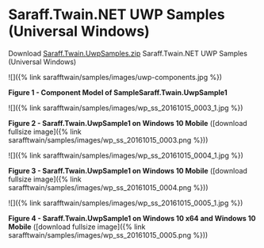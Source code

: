 # Saraff.Twain.NET UWP Samples (Universal Windows)
Download [Saraff.Twain.UwpSamples.zip](https://goo.gl/kvAabW) Saraff.Twain.NET UWP Samples (Universal Windows)

![]({% link sarafftwain/samples/images/uwp-components.jpg %})

**Figure 1 - Component Model of SampleSaraff.Twain.UwpSample1**

![]({% link sarafftwain/samples/images/wp_ss_20161015_0003_1.jpg %})

**Figure 2 - Saraff.Twain.UwpSample1 on Windows 10 Mobile** ([download fullsize image]({% link sarafftwain/samples/images/wp_ss_20161015_0003.png %}))

![]({% link sarafftwain/samples/images/wp_ss_20161015_0004_1.jpg %})

**Figure 3 - Saraff.Twain.UwpSample1 on Windows 10 Mobile** ([download fullsize image]({% link sarafftwain/samples/images/wp_ss_20161015_0004.png %}))

![]({% link sarafftwain/samples/images/wp_ss_20161015_0005_1.jpg %})

**Figure 4 - Saraff.Twain.UwpSample1 on Windows 10 x64 and Windows 10 Mobile** ([download fullsize image]({% link sarafftwain/samples/images/wp_ss_20161015_0005.png %}))